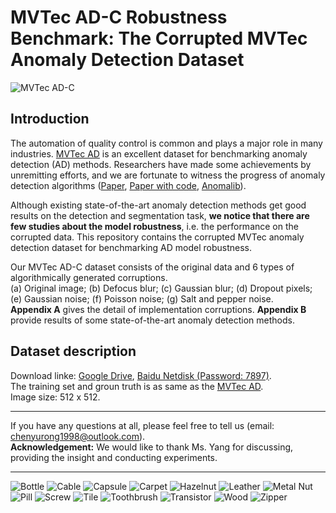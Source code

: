 # MVTec AD-C Robustness Benchmark: The Corrupted MVTec Anomaly Detection Dataset

![MVTec AD-C](https://github.com/YurongChen1998/MVTec-AD-C/blob/main/MVTec%20AD-C.png)

Introduction
---
The automation of quality control is common and plays a major role in many industries. [MVTec AD](https://www.mvtec.com/company/research/datasets/mvtec-ad) is an excellent dataset for benchmarking anomaly detection (AD) methods. Researchers have made some achievements by unremitting efforts, and we are fortunate to witness the progress of anomaly detection algorithms ([Paper](https://link.springer.com/content/pdf/10.1007/s11263-020-01400-4.pdf), [Paper with code](https://paperswithcode.com/sota/anomaly-detection-on-mvtec-ad), [Anomalib](https://github.com/openvinotoolkit/anomalib/tree/feature/fastflow)).

Although existing state-of-the-art anomaly detection methods get good results on the detection and segmentation task, **we notice that there are few studies about the model robustness**, i.e. the performance on the corrupted data. This repository contains the corrupted MVTec anomaly detection dataset for benchmarking AD model robustness.

Our MVTec AD-C dataset consists of the original data and 6 types of algorithmically generated corruptions.  
(a) Original image; (b) Defocus blur; (c) Gaussian blur; (d) Dropout pixels; (e) Gaussian noise; (f) Poisson noise; (g) Salt and pepper noise.  
**Appendix A** gives the detail of implementation corruptions. **Appendix B** provide results of some state-of-the-art anomaly detection methods.

Dataset description
---
Download linke: [Google Drive](https://drive.google.com/drive/folders/1g95--YXVdar5ny9GJbFlgpxZh4SusaJZ?usp=sharing), [Baidu Netdisk (Password: 7897)](https://pan.baidu.com/s/1PVeGeJx5n1fNGiLdOSrevA).  
The training set and groun truth is as same as the [MVTec AD](https://www.mvtec.com/company/research/datasets/mvtec-ad).  
Image size: 512 x 512.  


---
If you have any questions at all, please feel free to tell us (email: chenyurong1998@outlook.com).  
**Acknowledgement:** We would like to thank Ms. Yang for discussing, providing the insight and conducting experiments.  

---
![Bottle](https://github.com/YurongChen1998/MVTec-AD-C/blob/main/results/Wide-ResNet50_bottle.jpg)
![Cable](https://github.com/YurongChen1998/MVTec-AD-C/blob/main/results/Wide-ResNet50_cable.jpg)
![Capsule](https://github.com/YurongChen1998/MVTec-AD-C/blob/main/results/Wide-ResNet50_cable.jpg)
![Carpet](https://github.com/YurongChen1998/MVTec-AD-C/blob/main/results/Wide-ResNet50_carpet.jpg)
![Hazelnut](https://github.com/YurongChen1998/MVTec-AD-C/blob/main/results/hazelnut.jpg)
![Leather](https://github.com/YurongChen1998/MVTec-AD-C/blob/main/results/Wide-ResNet50_07.jpg)
![Metal Nut](https://github.com/YurongChen1998/MVTec-AD-C/blob/main/results/Wide-ResNet50_08.jpg)
![Pill](https://github.com/YurongChen1998/MVTec-AD-C/blob/main/results/Wide-ResNet50_09.jpg)
![Screw](https://github.com/YurongChen1998/MVTec-AD-C/blob/main/results/Wide-ResNet50_10.jpg)
![Tile](https://github.com/YurongChen1998/MVTec-AD-C/blob/main/results/Wide-ResNet50_11.jpg)
![Toothbrush](https://github.com/YurongChen1998/MVTec-AD-C/blob/main/results/Wide-ResNet50_12.jpg)
![Transistor](https://github.com/YurongChen1998/MVTec-AD-C/blob/main/results/Wide-ResNet50_13.jpg)
![Wood](https://github.com/YurongChen1998/MVTec-AD-C/blob/main/results/Wide-ResNet50_14.jpg)
![Zipper](https://github.com/YurongChen1998/MVTec-AD-C/blob/main/results/Wide-ResNet50_15.jpg)
